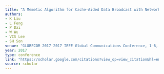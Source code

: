 ```yaml
---
title: "A Memetic Algorithm for Cache-Aided Data Broadcast with Network Coding in Vehicular Networks"
authors:
- K Liu
- L Feng
- P Dai
- W Wu
- VCS Lee
- SH Son
venue: "GLOBECOM 2017-2017 IEEE Global Communications Conference, 1-6, 2017"
year: 2017
type: conference
link: "https://scholar.google.com/citations?view_op=view_citation&hl=en&user=xtXbq_AAAAAJ&pagesize=100&citation_for_view=xtXbq_AAAAAJ:W7OEmFMy1HYC"
source: scholar
---
```

